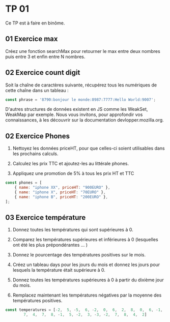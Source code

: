 # TP 01 

Ce TP est à faire en binôme.

## 01 Exercice max

 Créez une fonction searchMax pour retourner le max entre deux nombres puis entre 3 et enfin entre N nombres.
 
## 02 Exercice count digit

Soit la chaîne de caractères suivante, récupérez tous les numériques de cette chaîne dans un tableau :

```js
const phrase = '8790:bonjour le monde:8987:7777:Hello World:9007';
```

D'autres structures de données existent en JS comme les WeakSet, WeakMap par exemple. Nous vous invitons, pour approfondir vos connaissances, à les découvrir sur la documentation devlopper.mozilla.org.


## 02 Exercice Phones

1. Nettoyez les données priceHT, pour que celles-ci soient utilisables dans les prochains calculs.

2. Calculez les prix TTC et ajoutez-les au littérale phones.

3. Appliquez une promotion de 5% à tous les prix HT et TTC

```js
const phones = [
    { name: "iphone XX", priceHT: "900EURO" },
    { name: "iphone X", priceHT: "70EURO" },
    { name: "iphone B", priceHT: "200EURO" },
];
```

## 03 Exercice température 

1. Donnez toutes les températures qui sont supérieures à 0.

2. Comparez les températures supérieures et inférieures à 0 (lesquelles ont été les plus prépondérantes ... )

3. Donnez le pourcentage des températures positives sur le mois.

4. Créez un tableau days pour les jours du mois et donnez les jours pour lesquels la température était supérieure à 0.

5. Donnez toutes les températures supérieures à 0 à partir du dixième jour du mois.

6. Remplacez maintenant les températures négatives par la moyenne des températures positives.

```js
const temperatures = [-2,  5, -5,  6, -2,  0,  6,  2,  8,  0,  6, -1,  3,  3,  7,  0, -5,
        7,  4,  7,  8, -1,  5, -2,  3, -3, -2,  7,  8,  4,  2]

```